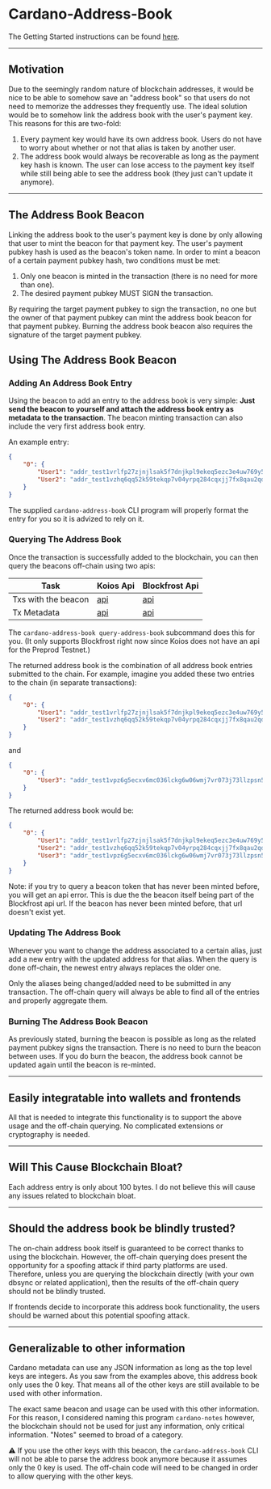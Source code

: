 # Cardano-Address-Book

The Getting Started instructions can be found [here](GettingStarted.md).

---
## Motivation
Due to the seemingly random nature of blockchain addresses, it would be nice to be able to somehow save an "address book" so that users do not need to memorize the addresses they frequently use. The ideal solution would be to somehow link the address book with the user's payment key. This reasons for this are two-fold:

1. Every payment key would have its own address book. Users do not have to worry about whether or not that alias is taken by another user.
2. The address book would always be recoverable as long as the payment key hash is known. The user can lose access to the payment key itself while still being able to see the address book (they just can't update it anymore).

---
## The Address Book Beacon
Linking the address book to the user's payment key is done by only allowing that user to mint the beacon for that payment key. The user's payment pubkey hash is used as the beacon's token name. In order to mint a beacon of a certain payment pubkey hash, two conditions must be met:

1. Only one beacon is minted in the transaction (there is no need for more than one).
2. The desired payment pubkey MUST SIGN the transaction.

By requiring the target payment pubkey to sign the transaction, no one but the owner of that payment pubkey can mint the address book beacon for that payment pubkey. Burning the address book beacon also requires the signature of the target payment pubkey.

## Using The Address Book Beacon
### Adding An Address Book Entry
Using the beacon to add an entry to the address book is very simple: **Just send the beacon to yourself and attach the address book entry as metadata to the transaction**. The beacon minting transaction can also include the very first address book entry.

An example entry:
``` JSON
{
    "0": {
        "User1": "addr_test1vrlfp27zjnjlsak5f7dnjkpl9ekeq5ezc3e4uw769y5rgtc4qvv2f",
        "User2": "addr_test1vzhq6qq52k59tekqp7v04yrpq284cqxjj7fx8qau2qd795s7wfhhm"
    }
}
```

The supplied `cardano-address-book` CLI program will properly format the entry for you so it is advized to rely on it.

### Querying The Address Book
Once the transaction is successfully added to the blockchain, you can then query the beacons off-chain using two apis:

| Task | Koios Api | Blockfrost Api |
|--|--|--|
| Txs with the beacon | [api](https://api.koios.rest/#get-/asset_txs) | [api](https://docs.blockfrost.io/#tag/Cardano-Assets/paths/~1assets~1%7Basset%7D~1transactions/get)|
| Tx Metadata | [api](https://api.koios.rest/#post-/tx_metadata) | [api](https://docs.blockfrost.io/#tag/Cardano-Transactions/paths/~1txs~1%7Bhash%7D~1metadata/get)|

The `cardano-address-book query-address-book` subcommand does this for you. (It only supports Blockfrost right now since Koios does not have an api for the Preprod Testnet.) 

The returned address book is the combination of all address book entries submitted to the chain. For example, imagine you added these two entries to the chain (in separate transactions):

``` JSON
{
    "0": {
        "User1": "addr_test1vrlfp27zjnjlsak5f7dnjkpl9ekeq5ezc3e4uw769y5rgtc4qvv2f",
        "User2": "addr_test1vzhq6qq52k59tekqp7v04yrpq284cqxjj7fx8qau2qd795s7wfhhm"
    }
}
```

and

``` JSON
{
    "0": {
        "User3": "addr_test1vpz6g5ecxv6mc036lckg6w06wmj7vr073j73llzpsn5t0pguw7m5u"
    }
}
```

The returned address book would be:

``` JSON
{
    "0": {
        "User1": "addr_test1vrlfp27zjnjlsak5f7dnjkpl9ekeq5ezc3e4uw769y5rgtc4qvv2f",
        "User2": "addr_test1vzhq6qq52k59tekqp7v04yrpq284cqxjj7fx8qau2qd795s7wfhhm",
        "User3": "addr_test1vpz6g5ecxv6mc036lckg6w06wmj7vr073j73llzpsn5t0pguw7m5u"
    }
}
```

Note: if you try to query a beacon token that has never been minted before, you will get an api error. This is due the the beacon itself being part of the Blockfrost api url. If the beacon has never been minted before, that url doesn't exist yet.

### Updating The Address Book
Whenever you want to change the address associated to a certain alias, just add a new entry with the updated address for that alias. When the query is done off-chain, the newest entry always replaces the older one. 

Only the aliases being changed/added need to be submitted in any transaction. The off-chain query will always be able to find all of the entries and properly aggregate them.

### Burning The Address Book Beacon
As previously stated, burning the beacon is possible as long as the related payment pubkey signs the transaction. There is no need to burn the beacon between uses. If you do burn the beacon, the address book cannot be updated again until the beacon is re-minted.

---
## Easily integratable into wallets and frontends
All that is needed to integrate this functionality is to support the above usage and the off-chain querying. No complicated extensions or cryptography is needed.

---
## Will This Cause Blockchain Bloat?
Each address entry is only about 100 bytes. I do not believe this will cause any issues related to blockchain bloat.

---
## Should the address book be blindly trusted?
The on-chain address book itself is guaranteed to be correct thanks to using the blockchain. However, the off-chain querying does present the opportunity for a spoofing attack if third party platforms are used. Therefore, unless you are querying the blockchain directly (with your own dbsync or related application), then the results of the off-chain query should not be blindly trusted.

If frontends decide to incorporate this address book functionality, the users should be warned about this potential spoofing attack.

---
## Generalizable to other information
Cardano metadata can use any JSON information as long as the top level keys are integers. As you saw from the examples above, this address book only uses the 0 key. That means all of the other keys are still available to be used with other information. 

The exact same beacon and usage can be used with this other information. For this reason, I considered naming this program `cardano-notes` however, the blockchain should not be used for just any information, only critical information. "Notes" seemed to broad of a category.

:warning: If you use the other keys with this beacon, the `cardano-address-book` CLI will not be able to parse the address book anymore because it assumes only the 0 key is used. The off-chain code will need to be changed in order to allow querying with the other keys.